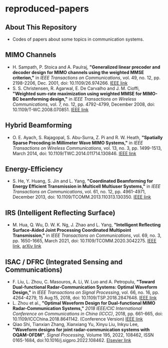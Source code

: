 # reproduced-papers

## About This Repository
- Codes of papers about some topics in communication systems.

## MIMO Channels
- H. Sampath, P. Stoica and A. Paulraj, __"Generalized linear precoder and decoder design for MIMO channels using the weighted MMSE criterion,"__ in _IEEE Transactions on Communications_, vol. 49, no. 12, pp. 2198-2206, Dec. 2001, doi: 10.1109/26.974266. [IEEE link](https://ieeexplore.ieee.org/document/974266)
- S. S. Christensen, R. Agarwal, E. De Carvalho and J. M. Cioffi, __"Weighted sum-rate maximization using weighted MMSE for MIMO-BC beamforming design,"__ in _IEEE Transactions on Wireless Communications_, vol. 7, no. 12, pp. 4792-4799, December 2008, doi: 10.1109/T-WC.2008.070851. [IEEE link](https://ieeexplore.ieee.org/document/4712693)

## Hybrid Beamforming
- O. E. Ayach, S. Rajagopal, S. Abu-Surra, Z. Pi and R. W. Heath, __"Spatially Sparse Precoding in Millimeter Wave MIMO Systems,"__ in _IEEE Transactions on Wireless Communications_, vol. 13, no. 3, pp. 1499-1513, March 2014, doi: 10.1109/TWC.2014.011714.130846. [IEEE link](https://ieeexplore.ieee.org/document/6717211)

## Energy-Efficiency
- S. He, Y. Huang, S. Jin and L. Yang, __"Coordinated Beamforming for Energy Efficient Transmission in Multicell Multiuser Systems,"__ in _IEEE Transactions on Communications_, vol. 61, no. 12, pp. 4961-4971, December 2013, doi: 10.1109/TCOMM.2013.110313.130350. [IEEE link](https://ieeexplore.ieee.org/abstract/document/6657837)

## IRS (Intelligent Reflecting Surface)
- M. Hua, Q. Wu, D. W. K. Ng, J. Zhao and L. Yang, __"Intelligent Reflecting Surface-Aided Joint Processing Coordinated Multipoint Transmission,"__ in _IEEE Transactions on Communications_, vol. 69, no. 3, pp. 1650-1665, March 2021, doi: 10.1109/TCOMM.2020.3042275. [IEEE link](https://ieeexplore.ieee.org/document/9279253), [arXiv link](https://arxiv.org/abs/2003.13909)

## ISAC / DFRC (Integrated Sensing and Communications)
- F. Liu, L. Zhou, C. Masouros, A. Li, W. Luo and A. Petropulu, __"Toward Dual-functional Radar-Communication Systems: Optimal Waveform Design,"__ in _IEEE Transactions on Signal Processing_, vol. 66, no. 16, pp. 4264-4279, 15 Aug.15, 2018, doi: 10.1109/TSP.2018.2847648. [IEEE link](https://ieeexplore.ieee.org/document/8386661)
- L. Zhou et al., __"Optimal Waveform Design for Dual-functional MIMO Radar-Communication Systems,"__ _2018 IEEE/CIC International Conference on Communications in China (ICCC)_, 2018, pp. 661-665, doi: 10.1109/ICCChina.2018.8641142. (Conference Version) [IEEE link](https://ieeexplore.ieee.org/document/8641142)
- Qiao Shi, Tianxian Zhang, Xianxiang Yu, Xinyu Liu, Inkyu Lee, __"Waveform designs for joint radar-communication systems with OQAM-OFDM"__, _Signal Processing_, Volume 195, 2022, 108462, ISSN 0165-1684, doi:10.1016/j.sigpro.2022.108462. [Elsevier link](https://www.sciencedirect.com/science/article/pii/S0165168422000093)
